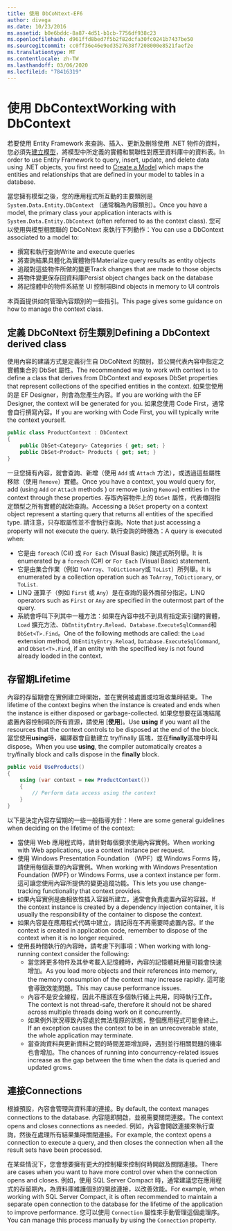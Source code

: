 ```yaml
---
title: 使用 DbCoNtext-EF6
author: divega
ms.date: 10/23/2016
ms.assetid: b0e6bddc-8a87-4d51-b1cb-7756df938c23
ms.openlocfilehash: d961ffd8bed7f5b2f82dcfa30fc0241b7437be50
ms.sourcegitcommit: cc0ff36e46e9ed3527638f7208000e8521faef2e
ms.translationtype: MT
ms.contentlocale: zh-TW
ms.lasthandoff: 03/06/2020
ms.locfileid: "78416319"
---
```

# <a name="working-with-dbcontext"></a><span data-ttu-id="32782-102">使用 DbContext</span><span class="sxs-lookup"><span data-stu-id="32782-102">Working with DbContext</span></span>

<span data-ttu-id="32782-103">若要使用 Entity Framework 來查詢、插入、更新及刪除使用 .NET 物件的資料，您必須先[建立模型](~/ef6/modeling/index.md)，將模型中所定義的實體和關聯性對應至資料庫中的資料表。</span><span class="sxs-lookup"><span data-stu-id="32782-103">In order to use Entity Framework to query, insert, update, and delete data using .NET objects, you first need to [Create a Model](~/ef6/modeling/index.md) which maps the entities and relationships that are defined in your model to tables in a database.</span></span>

<span data-ttu-id="32782-104">當您擁有模型之後，您的應用程式所互動的主要類別是 `System.Data.Entity.DbContext` （通常稱為內容類別）。</span><span class="sxs-lookup"><span data-stu-id="32782-104">Once you have a model, the primary class your application interacts with is `System.Data.Entity.DbContext` (often referred to as the context class).</span></span> <span data-ttu-id="32782-105">您可以使用與模型相關聯的 DbCoNtext 來執行下列動作：</span><span class="sxs-lookup"><span data-stu-id="32782-105">You can use a DbContext associated to a model to:</span></span>
- <span data-ttu-id="32782-106">撰寫和執行查詢</span><span class="sxs-lookup"><span data-stu-id="32782-106">Write and execute queries</span></span>   
- <span data-ttu-id="32782-107">將查詢結果具體化為實體物件</span><span class="sxs-lookup"><span data-stu-id="32782-107">Materialize query results as entity objects</span></span>
- <span data-ttu-id="32782-108">追蹤對這些物件所做的變更</span><span class="sxs-lookup"><span data-stu-id="32782-108">Track changes that are made to those objects</span></span>
- <span data-ttu-id="32782-109">將物件變更保存回資料庫</span><span class="sxs-lookup"><span data-stu-id="32782-109">Persist object changes back on the database</span></span>
- <span data-ttu-id="32782-110">將記憶體中的物件系結至 UI 控制項</span><span class="sxs-lookup"><span data-stu-id="32782-110">Bind objects in memory to UI controls</span></span>

<span data-ttu-id="32782-111">本頁面提供如何管理內容類別的一些指引。</span><span class="sxs-lookup"><span data-stu-id="32782-111">This page gives some guidance on how to manage the context class.</span></span>  

## <a name="defining-a-dbcontext-derived-class"></a><span data-ttu-id="32782-112">定義 DbCoNtext 衍生類別</span><span class="sxs-lookup"><span data-stu-id="32782-112">Defining a DbContext derived class</span></span>  

<span data-ttu-id="32782-113">使用內容的建議方式是定義衍生自 DbCoNtext 的類別，並公開代表內容中指定之實體集合的 DbSet 屬性。</span><span class="sxs-lookup"><span data-stu-id="32782-113">The recommended way to work with context is to define a class that derives from DbContext and exposes DbSet properties that represent collections of the specified entities in the context.</span></span> <span data-ttu-id="32782-114">如果您使用的是 EF Designer，則會為您產生內容。</span><span class="sxs-lookup"><span data-stu-id="32782-114">If you are working with the EF Designer, the context will be generated for you.</span></span> <span data-ttu-id="32782-115">如果您使用 Code First，通常會自行撰寫內容。</span><span class="sxs-lookup"><span data-stu-id="32782-115">If you are working with Code First, you will typically write the context yourself.</span></span>  

``` csharp
public class ProductContext : DbContext
{
    public DbSet<Category> Categories { get; set; }
    public DbSet<Product> Products { get; set; }
}
```  

<span data-ttu-id="32782-116">一旦您擁有內容，就會查詢、新增（使用 `Add` 或 `Attach` 方法），或透過這些屬性移除（使用 `Remove`）實體。</span><span class="sxs-lookup"><span data-stu-id="32782-116">Once you have a context, you would query for, add (using `Add` or `Attach` methods ) or remove (using `Remove`) entities in the context through these properties.</span></span> <span data-ttu-id="32782-117">存取內容物件上的 `DbSet` 屬性，代表傳回指定類型之所有實體的起始查詢。</span><span class="sxs-lookup"><span data-stu-id="32782-117">Accessing a `DbSet` property on a context object represent a starting query that returns all entities of the specified type.</span></span> <span data-ttu-id="32782-118">請注意，只存取屬性並不會執行查詢。</span><span class="sxs-lookup"><span data-stu-id="32782-118">Note that just accessing a property will not execute the query.</span></span> <span data-ttu-id="32782-119">執行查詢的時機為：</span><span class="sxs-lookup"><span data-stu-id="32782-119">A query is executed when:</span></span>  

- <span data-ttu-id="32782-120">它是由 `foreach` (C#) 或 `For Each` (Visual Basic) 陳述式所列舉。</span><span class="sxs-lookup"><span data-stu-id="32782-120">It is enumerated by a `foreach` (C#) or `For Each` (Visual Basic) statement.</span></span>  
- <span data-ttu-id="32782-121">它是由集合作業（例如 `ToArray`、`ToDictionary`或 `ToList`）所列舉。</span><span class="sxs-lookup"><span data-stu-id="32782-121">It is enumerated by a collection operation such as `ToArray`, `ToDictionary`, or `ToList`.</span></span>  
- <span data-ttu-id="32782-122">LINQ 運算子（例如 `First` 或 `Any`）是在查詢的最外面部分指定。</span><span class="sxs-lookup"><span data-stu-id="32782-122">LINQ operators such as `First` or `Any` are specified in the outermost part of the query.</span></span>  
- <span data-ttu-id="32782-123">系統會呼叫下列其中一種方法：如果在內容中找不到具有指定索引鍵的實體，`Load` 擴充方法、`DbEntityEntry.Reload`、`Database.ExecuteSqlCommand`和 `DbSet<T>.Find`。</span><span class="sxs-lookup"><span data-stu-id="32782-123">One of the following methods are called: the `Load` extension method, `DbEntityEntry.Reload`,  `Database.ExecuteSqlCommand`, and `DbSet<T>.Find`, if an entity with the specified key is not found already loaded in the context.</span></span>  

## <a name="lifetime"></a><span data-ttu-id="32782-124">存留期</span><span class="sxs-lookup"><span data-stu-id="32782-124">Lifetime</span></span>  

<span data-ttu-id="32782-125">內容的存留期會在實例建立時開始，並在實例被處置或垃圾收集時結束。</span><span class="sxs-lookup"><span data-stu-id="32782-125">The lifetime of the context begins when the instance is created and ends when the instance is either disposed or garbage-collected.</span></span> <span data-ttu-id="32782-126">如果您想要在區塊結尾處置內容控制項的所有資源，請使用 [**使用**]。</span><span class="sxs-lookup"><span data-stu-id="32782-126">Use **using** if you want all the resources that the context controls to be disposed at the end of the block.</span></span> <span data-ttu-id="32782-127">當您使用**using**時，編譯器會自動建立 try/finally 區塊，並在**finally**區塊中呼叫 dispose。</span><span class="sxs-lookup"><span data-stu-id="32782-127">When you use **using**, the compiler automatically creates a try/finally block and calls dispose in the **finally** block.</span></span>  

``` csharp
public void UseProducts()
{
    using (var context = new ProductContext())
    {     
        // Perform data access using the context
    }
}
```  

<span data-ttu-id="32782-128">以下是決定內容存留期的一些一般指導方針：</span><span class="sxs-lookup"><span data-stu-id="32782-128">Here are some general guidelines when deciding on the lifetime of the context:</span></span>  

- <span data-ttu-id="32782-129">當使用 Web 應用程式時，請針對每個要求使用內容實例。</span><span class="sxs-lookup"><span data-stu-id="32782-129">When working with Web applications, use a context instance per request.</span></span>  
- <span data-ttu-id="32782-130">使用 Windows Presentation Foundation （WPF）或 Windows Forms 時，請使用每個表單的內容實例。</span><span class="sxs-lookup"><span data-stu-id="32782-130">When working with Windows Presentation Foundation (WPF) or Windows Forms, use a context instance per form.</span></span> <span data-ttu-id="32782-131">這可讓您使用內容所提供的變更追蹤功能。</span><span class="sxs-lookup"><span data-stu-id="32782-131">This lets you use change-tracking functionality that context provides.</span></span>  
- <span data-ttu-id="32782-132">如果內容實例是由相依性插入容器所建立，通常會負責處置內容的容器。</span><span class="sxs-lookup"><span data-stu-id="32782-132">If the context instance is created by a dependency injection container, it is usually the responsibility of the container to dispose the context.</span></span>
- <span data-ttu-id="32782-133">如果內容是在應用程式代碼中建立，請記得在不再需要時處置內容。</span><span class="sxs-lookup"><span data-stu-id="32782-133">If the context is created in application code, remember to dispose of the context when it is no longer required.</span></span>  
- <span data-ttu-id="32782-134">使用長時間執行的內容時，請考慮下列事項：</span><span class="sxs-lookup"><span data-stu-id="32782-134">When working with long-running context consider the following:</span></span>  
    - <span data-ttu-id="32782-135">當您將更多物件及其參考載入記憶體時，內容的記憶體耗用量可能會快速增加。</span><span class="sxs-lookup"><span data-stu-id="32782-135">As you load more objects and their references into memory, the memory consumption of the context may increase rapidly.</span></span> <span data-ttu-id="32782-136">這可能會導致效能問題。</span><span class="sxs-lookup"><span data-stu-id="32782-136">This may cause performance issues.</span></span>  
    - <span data-ttu-id="32782-137">內容不是安全線程，因此不應該在多個執行緒上共用，同時執行工作。</span><span class="sxs-lookup"><span data-stu-id="32782-137">The context is not thread-safe, therefore it should not be shared across multiple threads doing work on it concurrently.</span></span>
    - <span data-ttu-id="32782-138">如果例外狀況導致內容處於無法復原的狀態，整個應用程式可能會終止。</span><span class="sxs-lookup"><span data-stu-id="32782-138">If an exception causes the context to be in an unrecoverable state, the whole application may terminate.</span></span>  
    - <span data-ttu-id="32782-139">當查詢資料與更新資料之間的時間差距增加時，遇到並行相關問題的機率也會增加。</span><span class="sxs-lookup"><span data-stu-id="32782-139">The chances of running into concurrency-related issues increase as the gap between the time when the data is queried and updated grows.</span></span>  

## <a name="connections"></a><span data-ttu-id="32782-140">連接</span><span class="sxs-lookup"><span data-stu-id="32782-140">Connections</span></span>  

<span data-ttu-id="32782-141">根據預設，內容會管理與資料庫的連接。</span><span class="sxs-lookup"><span data-stu-id="32782-141">By default, the context manages connections to the database.</span></span> <span data-ttu-id="32782-142">內容隨即開啟，並視需要關閉連接。</span><span class="sxs-lookup"><span data-stu-id="32782-142">The context opens and closes connections as needed.</span></span> <span data-ttu-id="32782-143">例如，內容會開啟連接來執行查詢，然後在處理所有結果集時關閉連接。</span><span class="sxs-lookup"><span data-stu-id="32782-143">For example, the context opens a connection to execute a query, and then closes the connection when all the result sets have been processed.</span></span>  

<span data-ttu-id="32782-144">在某些情況下，您會想要擁有更大的控制權來控制何時開啟及關閉連接。</span><span class="sxs-lookup"><span data-stu-id="32782-144">There are cases when you want to have more control over when the connection opens and closes.</span></span> <span data-ttu-id="32782-145">例如，使用 SQL Server Compact 時，通常建議您在應用程式的存留期內，為資料庫維護個別的開啟連接，以改善效能。</span><span class="sxs-lookup"><span data-stu-id="32782-145">For example, when working with SQL Server Compact, it is often recommended to maintain a separate open connection to the database for the lifetime of the application to improve performance.</span></span> <span data-ttu-id="32782-146">您可以使用 `Connection` 屬性來手動管理這個處理序。</span><span class="sxs-lookup"><span data-stu-id="32782-146">You can manage this process manually by using the `Connection` property.</span></span>  

